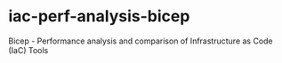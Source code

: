 # iac-perf-analysis-bicep
Bicep - Performance analysis and comparison of Infrastructure as Code (IaC) Tools

